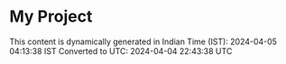 # My Project

This content is dynamically generated in Indian Time (IST): 2024-04-05 04:13:38 IST
Converted to UTC: 2024-04-04 22:43:38 UTC
